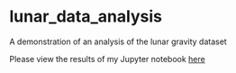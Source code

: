 # lunar_data_analysis
A demonstration of an analysis of the lunar gravity dataset

Please view the results of my Jupyter notebook [here](https://wliang463.github.io/lunar_data_analysis/Analysis_of_Lunar_Gravity_Dataset.html)
